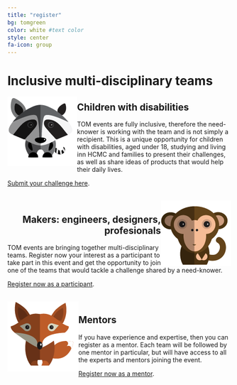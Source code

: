 ```yaml
---
title: "register"
bg: tomgreen
color: white #text color
style: center
fa-icon: group 
---
```


<h1>Inclusive multi-disciplinary teams</h1>

<img style="float: left;" src="img/coon.png">

<h2 style="text-align:left;">Children with disabilities</h2>

TOM events are fully inclusive, therefore the need-knower is working with the team and is not simply a recipient. This is 
a unique opportunity for children with disabilities, aged under 18, studying and living inn HCMC and families to present their challenges, as 
well as share ideas of products that would help their daily lives.

<a href="https://docs.google.com/forms/d/1y02rp5d2YoUft5GpDIbwNpdHN2OOPBndTwmPU1hcTYE/edit?usp=sharing">Submit your challenge here</a>.

<br class="clear" />

<img style="float: right;" src="img/monkey.png">

<h2 style="text-align:right;">Makers: engineers, designers, profesionals</h2>

TOM events are bringing together multi-disciplinary teams. Register now your interest as a participant to take part in this event and get the opportunity to join one of the teams that would tackle a challenge shared by a need-knower. 

<a href="">Register now as a participant</a>. 

<br class="clear" />

<img style="float: left;" src="img/fox.png">

<h2 style="text-align:left;">Mentors</h2>

If you have experience and expertise, then you can register as a mentor. Each team will be followed by one mentor in particular, but will have access to all the experts and mentors joining the event.

<a href="">Register now as a mentor</a>. 
